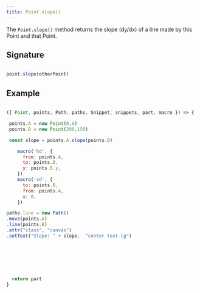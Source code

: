 ```yaml
---
title: Point.slope()
---
```


The `Point.slope()` method returns the slope (dy/dx) of a line made by this Point and that Point. 

## Signature

```js

point.slope(otherPoint)

```

## Example

<Example caption="An example of the Point.slope() method">

```js

({ Point, points, Path, paths, Snippet, snippets, part, macro }) => {

 points.A = new Point(0,0)
 points.B = new Point(200,150)

 const slope = points.A.slope(points.B)

    macro('hd', {
      from: points.A,
      to: points.B,
      y: points.B.y,
    })
    macro('vd', {
      to: points.B,
      from: points.A,
      x: 0,
    })

paths.line = new Path()
.move(points.A)
.line(points.B)
.attr("class", "canvas")
.setText("Slope: " + slope,  "center text-lg")







  return part
}

```
</Example>


